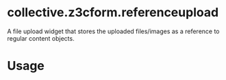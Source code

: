 collective.z3cform.referenceupload
==================================

A file upload widget that stores the uploaded files/images as a reference to
regular content objects.


Usage
=====

